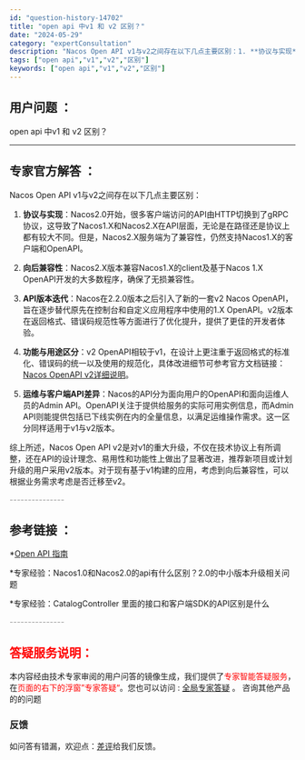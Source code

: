 ```yaml
---
id: "question-history-14702"
title: "open api 中v1 和 v2 区别？"
date: "2024-05-29"
category: "expertConsultation"
description: "Nacos Open API v1与v2之间存在以下几点主要区别：1. **协议与实现**：Nacos2.0开始，很多客户端访问的API由HTTP切换到了gRPC协议，这导致了Nacos1.X和Nacos2.X在API层面，无论是在路径还是协议上都有较大不同。但是，Nacos2.X服务端为了兼容性，"
tags: ["open api","v1","v2","区别"]
keywords: ["open api","v1","v2","区别"]
---
```


## 用户问题 ： 
 open api 中v1 和 v2 区别？  

---------------
## 专家官方解答 ：

Nacos Open API v1与v2之间存在以下几点主要区别：

1. **协议与实现**：Nacos2.0开始，很多客户端访问的API由HTTP切换到了gRPC协议，这导致了Nacos1.X和Nacos2.X在API层面，无论是在路径还是协议上都有较大不同。但是，Nacos2.X服务端为了兼容性，仍然支持Nacos1.X的客户端和OpenAPI。

2. **向后兼容性**：Nacos2.X版本兼容Nacos1.X的client及基于Nacos 1.X OpenAPI开发的大多数程序，确保了无损兼容性。

3. **API版本迭代**：Nacos在2.2.0版本之后引入了新的一套v2 Nacos OpenAPI，旨在逐步替代原先在控制台和自定义应用程序中使用的1.X OpenAPI。v2版本在返回格式、错误码规范性等方面进行了优化提升，提供了更佳的开发者体验。

4. **功能与用途区分**：v2 OpenAPI相较于v1，在设计上更注重于返回格式的标准化、错误码的统一以及使用的规范化，具体改进细节可参考官方文档链接：[Nacos OpenAPI v2详细说明](https://nacos.io/docs/latest/guide/user/open-api/)。

5. **运维与客户端API差异**：Nacos的API分为面向用户的OpenAPI和面向运维人员的Admin API。OpenAPI关注于提供给服务的实际可用实例信息，而Admin API则能提供包括已下线实例在内的全量信息，以满足运维操作需求。这一区分同样适用于v1与v2版本。

综上所述，Nacos Open API v2是对v1的重大升级，不仅在技术协议上有所调整，还在API的设计理念、易用性和功能性上做出了显著改进，推荐新项目或计划升级的用户采用v2版本。对于现有基于v1构建的应用，考虑到向后兼容性，可以根据业务需求考虑是否迁移至v2。


<font color="#949494">---------------</font> 


## 参考链接 ：

*[Open API 指南](https://nacos.io/docs/latest/guide/user/open-api)
 
 *专家经验：Nacos1.0和Nacos2.0的api有什么区别？2.0的中小版本升级相关问题 
 
 *专家经验：CatalogController 里面的接口和客户端SDK的API区别是什么 


 <font color="#949494">---------------</font> 
 


## <font color="#FF0000">答疑服务说明：</font> 

本内容经由技术专家审阅的用户问答的镜像生成，我们提供了<font color="#FF0000">专家智能答疑服务</font>，在<font color="#FF0000">页面的右下的浮窗”专家答疑“</font>。您也可以访问 : [全局专家答疑](https://answer.opensource.alibaba.com/docs/intro) 。 咨询其他产品的的问题

### 反馈
如问答有错漏，欢迎点：[差评](https://ai.nacos.io/user/feedbackByEnhancerGradePOJOID?enhancerGradePOJOId=14723)给我们反馈。
